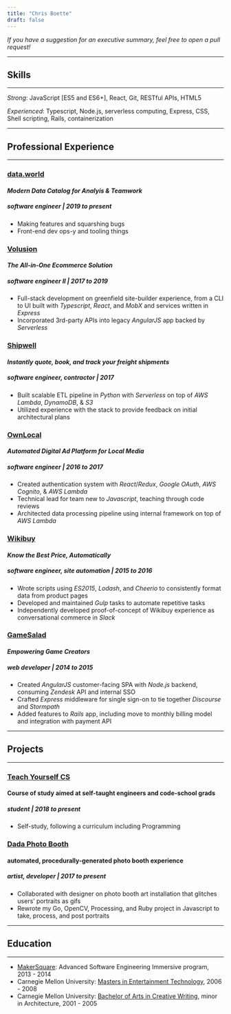 ```yaml
---
title: "Chris Boette"
draft: false
---
```


<script src="https://cdnjs.cloudflare.com/ajax/libs/Chart.js/2.7.3/Chart.bundle.min.js"></script>

_If you have a suggestion for an executive summary, feel free to open a pull request!_

* * *

## Skills

* * *

_Strong_: JavaScript [ES5 and ES6+], React, Git, RESTful APIs, HTML5

_Experienced_: Typescript, Node.js, serverless computing, Express, CSS, Shell scripting, Rails, containerization

* * *

## Professional Experience

* * *

### [data.world](https://data.world)

#### _Modern Data Catalog for Analyis & Teamwork_
##### software engineer | 2019 to present

- Making features and squarshing bugs
- Front-end dev ops-y and tooling things

<canvas id="ddw" height="25"></canvas>

### [Volusion](https://volusion.com)

<canvas id="vol" height="25"></canvas>

#### _The All-in-One Ecommerce Solution_
##### software engineer II | 2017 to 2019

- Full-stack development on greenfield site-builder experience, from a CLI to UI built with _Typescript_, _React_, and _MobX_ and services written in _Express_
- Incorporated 3rd-party APIs into legacy _AngularJS_ app backed by _Serverless_

### [Shipwell](https://shipwell.com)

<canvas id="sw" height="25"></canvas>

#### _Instantly quote, book, and track your freight shipments_
##### software engineer, contractor | 2017

- Built scalable ETL pipeline in _Python_ with _Serverless_ on top of _AWS Lambda_, _DynamoDB_, & _S3_
- Utilized experience with the stack to provide feedback on initial architectural plans

### [OwnLocal](https://ownlocal.com)

<canvas id="ol" height="25"></canvas>

#### _Automated Digital Ad Platform for Local Media_
##### software engineer | 2016 to 2017

- Created authentication system with _React_/_Redux_, _Google OAuth_, _AWS Cognito_, & _AWS Lambda_
- Technical lead for team new to _Javascript_, teaching through code reviews
- Architected data processing pipeline using internal framework on top of _AWS Lambda_

### [Wikibuy](https://wikibuy.com)

<canvas id="wb" height="25"></canvas>

#### _Know the Best Price, Automatically_
##### software engineer, site automation | 2015 to 2016

- Wrote scripts using _ES2015_, _Lodash_, and _Cheerio_ to consistently format data from product pages
- Developed and maintained _Gulp_ tasks to automate repetitive tasks
- Independently developed proof-of-concept of Wikibuy experience as conversational commerce in _Slack_

### [GameSalad](https://gamesalad.com)

<canvas id="gs" height="25"></canvas>

#### _Empowering Game Creators_
##### web developer | 2014 to 2015

- Created _AngularJS_ customer-facing SPA with _Node.js_ backend, consuming _Zendesk_ API and internal SSO
- Crafted _Express_ middleware for single sign-on to tie together _Discourse_ and _Stormpath_
- Added features to _Rails_ app, including move to monthly billing model and integration with payment API

* * *

## Projects

* * *

### [Teach Yourself CS](projects/teach-yourself-cs)

<canvas id="tycs" height="25"></canvas>

#### Course of study aimed at self-taught engineers and code-school grads
##### student | 2018 to present

- Self-study, following a curriculum including Programming

### [Dada Photo Booth](projects/dada-photo-booth/)

<canvas id="dpb" height="25"></canvas>

#### automated, procedurally-generated photo booth experience
##### artist, developer | 2017 to present

- Collaborated with designer on photo booth art installation that glitches users’ portraits as gifs
- Rewrote my Go, OpenCV, Processing, and Ruby project in Javascript to take, process, and post portraits

* * *

## Education

* * *

- [MakerSquare](https://getcoding.hackreactor.com/makersquare): Advanced Software Engineering Immersive program, 2013 - 2014
- Carnegie Mellon University: [Masters in Entertainment Technology](https://www.etc.cmu.edu), 2006 - 2008
- Carnegie Mellon University: [Bachelor of Arts in Creative Writing](https://www.cmu.edu/dietrich/english/undergraduate/ba-cw/index.html), minor in Architecture, 2001 - 2005

<script src="js/resume-data.js"></script>
<script src="js/resume.js"></script>
